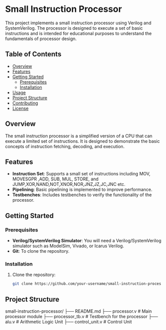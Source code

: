 
# Small Instruction Processor

This project implements a small instruction processor using Verilog and SystemVerilog. The processor is designed to execute a set of basic instructions and is intended for educational purposes to understand the fundamentals of processor design.

## Table of Contents

- [Overview](#overview)
- [Features](#features)
- [Getting Started](#getting-started)
  - [Prerequisites](#prerequisites)
  - [Installation](#installation)
- [Usage](#usage)
- [Project Structure](#project-structure)
- [Contributing](#contributing)
- [License](#license)

## Overview

The small instruction processor is a simplified version of a CPU that can execute a limited set of instructions. It is designed to demonstrate the basic concepts of instruction fetching, decoding, and execution.

## Features

- **Instruction Set**: Supports a small set of instructions including MOV, MOVESGPR ,ADD, SUB, MUL, STORE, and JUMP,XOR,NAND,NOT,XNOR,NOR,JNZ,JZ,JC,JNC etc.
- **Pipelining**: Basic pipelining is implemented to improve performance.
- **Testbenches**: Includes testbenches to verify the functionality of the processor.

## Getting Started

### Prerequisites

- **Verilog/SystemVerilog Simulator**: You will need a Verilog/SystemVerilog simulator such as ModelSim, Vivado, or Icarus Verilog.
- **Git**: To clone the repository.

### Installation

1. Clone the repository:
   ```bash
   git clone https://github.com/your-username/small-instruction-processor.git
## Project Structure 
small-instruction-processor/
├── README.md
├── processor.v               # Main processor module
├── processor_tb.v            # Testbench for the processor
├── alu.v                     # Arithmetic Logic Unit
├── control_unit.v            # Control Unit
